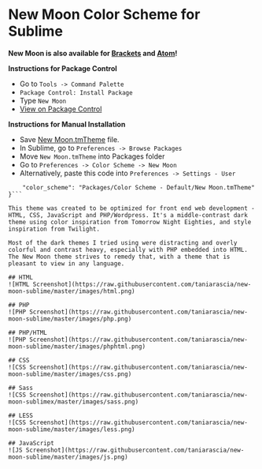 New Moon Color Scheme for Sublime
===========================

**New Moon is also available for [Brackets](https://github.com/taniarascia/new-moon) and [Atom](https://github.com/taniarascia/new-moon-atom-syntax)!**

**Instructions for Package Control**
* Go to `Tools -> Command Palette`
* `Package Control: Install Package`
* Type `New Moon`
* [View on Package Control](https://packagecontrol.io/packages/New%20Moon%20Color%20Scheme)

**Instructions for Manual Installation**

* Save [New Moon.tmTheme](https://github.com/taniarascia/new-moon-sublime/blob/master/New%20Moon.tmTheme) file.
* In Sublime, go to `Preferences -> Browse Packages`
* Move `New Moon.tmTheme` into Packages folder
* Go to `Preferences -> Color Scheme -> New Moon`
* Alternatively, paste this code into `Preferences -> Settings - User`

```{
	"color_scheme": "Packages/Color Scheme - Default/New Moon.tmTheme"
}```

This theme was created to be optimized for front end web development - HTML, CSS, JavaScript and PHP/Wordpress. It's a middle-contrast dark theme using color inspiration from Tomorrow Night Eighties, and style inspiration from Twilight. 

Most of the dark themes I tried using were distracting and overly colorful and contrast heavy, especially with PHP embedded into HTML. The New Moon theme strives to remedy that, with a theme that is pleasant to view in any language.

## HTML
![HTML Screenshot](https://raw.githubusercontent.com/taniarascia/new-moon-sublime/master/images/html.png)

## PHP
![PHP Screenshot](https://raw.githubusercontent.com/taniarascia/new-moon-sublime/master/images/php.png)

## PHP/HTML
![PHP Screenshot](https://raw.githubusercontent.com/taniarascia/new-moon-sublime/master/images/phphtml.png)

## CSS
![CSS Screenshot](https://raw.githubusercontent.com/taniarascia/new-moon-sublime/master/images/css.png)

## Sass
![CSS Screenshot](https://raw.githubusercontent.com/taniarascia/new-moon-sublimex/master/images/sass.png)

## LESS
![CSS Screenshot](https://raw.githubusercontent.com/taniarascia/new-moon-sublime/master/images/less.png)

## JavaScript
![JS Screenshot](https://raw.githubusercontent.com/taniarascia/new-moon-sublime/master/images/js.png)
